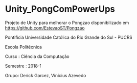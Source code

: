 # Unity_PongComPowerUps
Projeto de Unity para melhorar o Pongzao disponibilizado em https://github.com/EstevaoST/Pongzao

Pontifícia Universidade Católica do Rio Grande do Sul - PUCRS

Escola Politécnica

Curso : Ciência da Computação

Semestre : 2018-1

Grupo: Derick Garcez, Vinícius Azevedo
